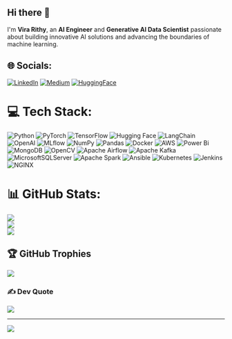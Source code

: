 ## Hi there 👋

I'm **Vira Rithy**, an **AI Engineer** and **Generative AI Data Scientist** passionate about building innovative AI solutions and advancing the boundaries of machine learning.

## 🌐 Socials:
[![LinkedIn](https://img.shields.io/badge/LinkedIn-%230077B5.svg?logo=linkedin&logoColor=white)](https://www.linkedin.com/in/rithyvira/) [![Medium](https://img.shields.io/badge/Medium-12100E?logo=medium&logoColor=white)](https://medium.com/@famtomoe250) [![HuggingFace](https://img.shields.io/badge/HuggingFace-%23FF6F00.svg?logo=huggingface&logoColor=white)](https://huggingface.co/Vira21)

# 💻 Tech Stack:
![Python](https://img.shields.io/badge/python-3670A0?style=for-the-badge&logo=python&logoColor=ffdd54) ![PyTorch](https://img.shields.io/badge/PyTorch-%23EE4C2C.svg?style=for-the-badge&logo=PyTorch&logoColor=white) ![TensorFlow](https://img.shields.io/badge/TensorFlow-%23FF6F00.svg?style=for-the-badge&logo=TensorFlow&logoColor=white) ![Hugging Face](https://img.shields.io/badge/Hugging%20Face-%23FF6F00.svg?style=for-the-badge&logo=huggingface&logoColor=white) ![LangChain](https://img.shields.io/badge/LangChain-%23121011.svg?style=for-the-badge&logo=langchain&logoColor=white) ![OpenAI](https://img.shields.io/badge/OpenAI-%234ea94b.svg?style=for-the-badge&logo=openai&logoColor=white) ![MLflow](https://img.shields.io/badge/MLflow-%23d9ead3.svg?style=for-the-badge&logo=numpy&logoColor=blue) ![NumPy](https://img.shields.io/badge/numpy-%23013243.svg?style=for-the-badge&logo=numpy&logoColor=white) ![Pandas](https://img.shields.io/badge/pandas-%23150458.svg?style=for-the-badge&logo=pandas&logoColor=white) ![Docker](https://img.shields.io/badge/docker-%230db7ed.svg?style=for-the-badge&logo=docker&logoColor=white) ![AWS](https://img.shields.io/badge/AWS-%23FF9900.svg?style=for-the-badge&logo=amazon-aws&logoColor=white) ![Power Bi](https://img.shields.io/badge/power_bi-F2C811?style=for-the-badge&logo=powerbi&logoColor=black) ![MongoDB](https://img.shields.io/badge/MongoDB-%234ea94b.svg?style=for-the-badge&logo=mongodb&logoColor=white) ![OpenCV](https://img.shields.io/badge/opencv-%23white.svg?style=for-the-badge&logo=opencv&logoColor=white) ![Apache Airflow](https://img.shields.io/badge/Apache%20Airflow-017CEE?style=for-the-badge&logo=Apache%20Airflow&logoColor=white) ![Apache Kafka](https://img.shields.io/badge/Apache%20Kafka-000?style=for-the-badge&logo=apachekafka) ![MicrosoftSQLServer](https://img.shields.io/badge/Microsoft%20SQL%20Server-CC2927?style=for-the-badge&logo=microsoft%20sql%20server&logoColor=white) ![Apache Spark](https://img.shields.io/badge/Apache%20Spark-FDEE21?style=for-the-badge&logo=apachespark&logoColor=black) ![Ansible](https://img.shields.io/badge/Ansible-%23EE0000.svg?style=for-the-badge&logo=ansible&logoColor=white) ![Kubernetes](https://img.shields.io/badge/Kubernetes-%23326ce5.svg?style=for-the-badge&logo=kubernetes&logoColor=white) ![Jenkins](https://img.shields.io/badge/Jenkins-%23D24939.svg?style=for-the-badge&logo=jenkins&logoColor=white) ![NGINX](https://img.shields.io/badge/NGINX-%23009639.svg?style=for-the-badge&logo=nginx&logoColor=white)
 

# 📊 GitHub Stats:
![](https://github-readme-stats.vercel.app/api?username=Famz21&theme=dark&hide_border=false&include_all_commits=false&count_private=false)<br/>
![](https://github-readme-streak-stats.herokuapp.com/?user=Famz21&theme=dark&hide_border=false)<br/>
![](https://github-readme-stats.vercel.app/api/top-langs/?username=Famz21&theme=dark&hide_border=false&include_all_commits=false&count_private=false&layout=compact)

## 🏆 GitHub Trophies
![](https://github-profile-trophy.vercel.app/?username=Famz21&theme=onedark&no-frame=true&no-bg=true&margin-w=4)

### ✍️ Dev Quote
![](https://quotes-github-readme.vercel.app/api?type=horizontal&theme=radical)

---
[![](https://visitcount.itsvg.in/api?id=Famz21&icon=0&color=1)](https://visitcount.itsvg.in)
